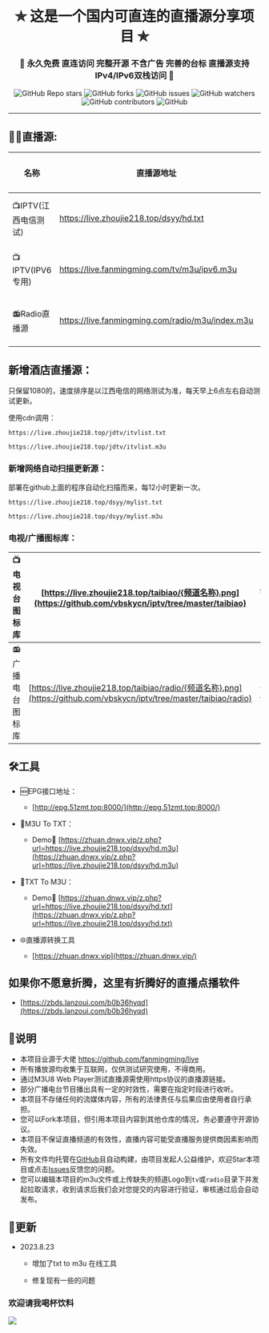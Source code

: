 

<h1 align="center"> ✯ 这是一个国内可直连的直播源分享项目 ✯ </h1>

<h3 align="center">🔕 永久免费 直连访问 完整开源 不含广告 完善的台标 直播源支持IPv4/IPv6双栈访问 🔕</h3>

<p align="center">
<img alt="GitHub Repo stars" src="https://img.shields.io/github/stars/vbskycn/iptv">
<img alt="GitHub forks" src="https://img.shields.io/github/forks/vbskycn/iptv">
<img alt="GitHub issues" src="https://img.shields.io/github/issues/vbskycn/iptv">
<img alt="GitHub watchers" src="https://img.shields.io/github/watchers/vbskycn/iptv">
<img alt="GitHub contributors" src="https://img.shields.io/github/contributors/vbskycn/iptv">
<img alt="GitHub" src="https://img.shields.io/github/license/vbskycn/iptv">
</p>



---

## 🤹‍♂️直播源:

<table>
  <thead>
    <tr>
      <th>名称</th>
      <th>直播源地址</th>
      <th>完善源</th>
      <th>频道数</th>
      <th>更新时间</th>
    </tr>
  </thead>
  <tbody>
    <tr>
      <td>📺IPTV(江西电信测试)</td>
      <td><a href="https://live.zhoujie218.top/dsyy/hd.txt">https://live.zhoujie218.top/dsyy/hd.txt</a></td>
      <td><a href="https://github.com/vbskycn/iptv/edit/master/dsyy/hd.txt">编辑该源</a></td>
      <td>约120个</td>
      <td>每天6:00自动更新</td>
    </tr>
    <tr>
      <td>📺IPTV(IPV6专用)</td>
      <td><a href="https://live.fanmingming.com/tv/m3u/ipv6.m3u">https://live.fanmingming.com/tv/m3u/ipv6.m3u</a></td>
      <td><a href="https://github.com/fanmingming/live/edit/main/tv/m3u/ipv6.m3u">编辑该源</a></td>
      <td>120个</td>
      <td>2024.3.31</td>
    </tr>
    <tr>
      <td>📻Radio直播源</td>
      <td><a href="https://live.fanmingming.com/radio/m3u/index.m3u">https://live.fanmingming.com/radio/m3u/index.m3u</a></td>
      <td><a href="https://github.com/fanmingming/live/edit/main/radio/m3u/index.m3u">编辑该源</a></td>
      <td>317个</td>
      <td>2023.5.3</td>
    </tr>
  </tbody>
</table>



## 新增酒店直播源：

只保留1080的，速度排序是以江西电信的网络测试为准，每天早上6点左右自动测试更新。

使用cdn调用：

```
https://live.zhoujie218.top/jdtv/itvlist.txt

https://live.zhoujie218.top/jdtv/itvlist.m3u

```



### 新增网络自动扫描更新源：

部署在github上面的程序自动化扫描而来，每12小时更新一次。

```
https://live.zhoujie218.top/dsyy/mylist.txt

https://live.zhoujie218.top/dsyy/mylist.m3u
```





### 电视/广播图标库：

| 📺电视台图标库   | [https://live.zhoujie218.top/taibiao/{频道名称}.png](https://github.com/vbskycn/iptv/tree/master/taibiao) | 958个 | 2023.11.25 |
| --------------- | ------------------------------------------------------------ | ----- | ---------- |
| 📻广播电台图标库 | [https://live.zhoujie218.top/taibiao/radio/{频道名称}.png](https://github.com/vbskycn/iptv/tree/master/taibiao/radio) | 465个 | 2023.8.27  |




## 🛠️工具
- 🆕EPG接口地址：
  -  [http://epg.51zmt.top:8000/](http://epg.51zmt.top:8000/)
- 📄M3U To TXT：
  - Demo🔗 [https://zhuan.dnwx.vip/z.php?url=https://live.zhoujie218.top/dsyy/hd.m3u](https://zhuan.dnwx.vip/z.php?url=https://live.zhoujie218.top/dsyy/hd.m3u)
- 📄TXT To M3U：

  - Demo🔗 [https://zhuan.dnwx.vip/z.php?url=https://live.zhoujie218.top/dsyy/hd.txt](https://zhuan.dnwx.vip/z.php?url=https://live.zhoujie218.top/dsyy/hd.txt)
- 🌐直播源转换工具
  
  - [https://zhuan.dnwx.vip](https://zhuan.dnwx.vip/)

##    

##  如果你不愿意折腾，这里有折腾好的直播点播软件

- [https://zbds.lanzoui.com/b0b36hyqd](https://zbds.lanzoui.com/b0b36hyqd)



## 📖说明

- 本项目业源于大佬 https://github.com/fanmingming/live
- 所有播放源均收集于互联网，仅供测试研究使用，不得商用。
- 通过M3U8 Web Player测试直播源需使用https协议的直播源链接。
- 部分广播电台节目播出具有一定的时效性，需要在指定时段进行收听。
- 本项目不存储任何的流媒体内容，所有的法律责任与后果应由使用者自行承担。
- 您可以Fork本项目，但引用本项目内容到其他仓库的情况，务必要遵守开源协议。
- 本项目不保证直播频道的有效性，直播内容可能受直播服务提供商因素影响而失效。
- 所有文件均托管在[GitHub](https://github.com/vbskycn/iptv)且自动构建，由项目发起人公益维护，欢迎Star本项目或点击[Issues](https://github.com/vbskycn/iptv/issues/new/choose)反馈您的问题。
- 您可以编辑本项目的m3u文件或上传缺失的频道Logo到`tv`或`radio`目录下并发起拉取请求，收到请求后我们会对您提交的内容进行验证，审核通过后会自动发布。



## 📔更新

- 2023.8.23
  
  - 增加了txt to m3u 在线工具
  
  - 修复现有一些的问题
  
    

### 欢迎请我喝杯饮料

![](https://cdn.jsdelivr.net/gh/vbskycn/tu@main/img/ds.jpg)
